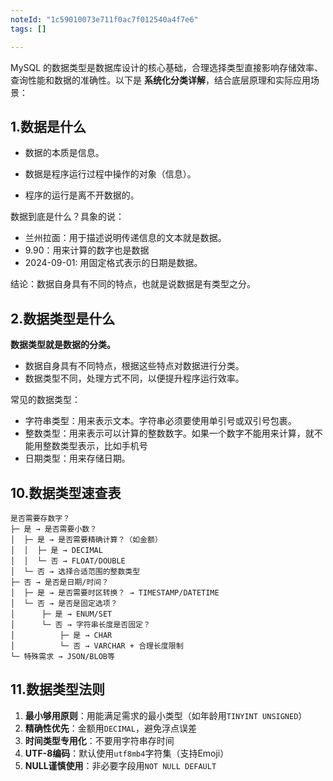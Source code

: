 ```yaml
---
noteId: "1c59010073e711f0ac7f012540a4f7e6"
tags: []

---
```

MySQL 的数据类型是数据库设计的核心基础，合理选择类型直接影响存储效率、查询性能和数据的准确性。以下是 **系统化分类详解**，结合底层原理和实际应用场景：

## 1.数据是什么

- 数据的本质是信息。

- 数据是程序运行过程中操作的对象（信息）。

- 程序的运行是离不开数据的。

数据到底是什么？具象的说：

- 兰州拉面：用于描述说明传递信息的文本就是数据。
- 9.90：用来计算的数字也是数据
- 2024-09-01: 用固定格式表示的日期是数据。

结论：数据自身具有不同的特点，也就是说数据是有类型之分。

## 2.数据类型是什么

**数据类型就是数据的分类。**

- 数据自身具有不同特点，根据这些特点对数据进行分类。
- 数据类型不同，处理方式不同，以便提升程序运行效率。

常见的数据类型：

- 字符串类型：用来表示文本。字符串必须要使用单引号或双引号包裹。
- 整数类型：用来表示可以计算的整数数字。如果一个数字不能用来计算，就不能用整数类型表示，比如手机号
- 日期类型：用来存储日期。



## 10.数据类型速查表

```
是否需要存数字？
├─ 是 → 是否需要小数？
│  ├─ 是 → 是否需要精确计算？（如金额）
│  │  ├─ 是 → DECIMAL
│  │  └─ 否 → FLOAT/DOUBLE
│  └─ 否 → 选择合适范围的整数类型
├─ 否 → 是否是日期/时间？
│  ├─ 是 → 是否需要时区转换？ → TIMESTAMP/DATETIME
│  └─ 否 → 是否是固定选项？
│      ├─ 是 → ENUM/SET
│      └─ 否 → 字符串长度是否固定？
│          ├─ 是 → CHAR
│          └─ 否 → VARCHAR + 合理长度限制
└─ 特殊需求 → JSON/BLOB等
```

## 11.数据类型法则

1. **最小够用原则**：用能满足需求的最小类型（如年龄用`TINYINT UNSIGNED`）
2. **精确性优先**：金额用`DECIMAL`，避免浮点误差
3. **时间类型专用化**：不要用字符串存时间
4. **UTF-8编码**：默认使用`utf8mb4`字符集（支持Emoji）
5. **NULL谨慎使用**：非必要字段用`NOT NULL DEFAULT`


